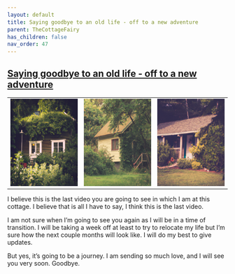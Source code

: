 ```yaml
---
layout: default
title: Saying goodbye to an old life - off to a new adventure
parent: TheCottageFairy
has_children: false
nav_order: 47
---
```


## [Saying goodbye to an old life - off to a new adventure](https://www.youtube.com/watch?v=nyA-tBpU2VA)

<div>
<table align="center">
	<tr>
		<td align="center">
			<img src="../../posters/Saying_goodbye_to_an_old_life_-_off_to_a_new_adventure-[nyA-tBpU2VA]/generated_00.png" height="200" width="200"/>
		</td>
		<td align="center">
			<img src="../../posters/Saying_goodbye_to_an_old_life_-_off_to_a_new_adventure-[nyA-tBpU2VA]/generated_01.png" height="200" width="200"/>
		</td>
		<td align="center">
			<img src="../../posters/Saying_goodbye_to_an_old_life_-_off_to_a_new_adventure-[nyA-tBpU2VA]/generated_02.png" height="200" width="200"/>
		</td>
	</tr>
</table>
</div>

I believe this is the last video you are going to see in which I am at this cottage. I believe that is all I have to say, I think this is the last video.

I am not sure when I’m going to see you again as I will be in a time of transition. I will be taking a week off at least to try to relocate my life but I’m sure how the next couple months will look like. I will do my best to give updates.

But yes, it’s going to be a journey. I am sending so much love, and I will see you very soon. Goodbye.